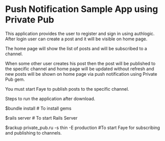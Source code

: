 Push Notification Sample App using Private Pub
======

This application provides the user to register and sign in using authlogic. After login user can create a post and it will be visible on home page.

The home page will show the list of posts and will be subscribed to a channel.

When some other user creates his post then the post will be published to the specific channel and home page will be updated without refresh and new posts will be shown on home page via push notification using Private Pub gem.

You must start Faye to publish posts to the specific channel.

Steps to run the application after download.

$bundle install   # To install gems

$rails server     # To start Rails Server

$rackup private_pub.ru -s thin -E production    #To start Faye for subscribing and publishing to channels.


